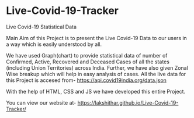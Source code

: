 # Live-Covid-19-Tracker
Live Covid-19 Statistical Data


Main Aim of this Project is to present the Live Covid-19 Data
to our users in a way which is easily understood by all.

We have used Graph(chart) to provide statistical data of number of Confirmed,
Active, Recovered and Deceased Cases of all the states (including
Union Territories) across India. Further, we have also given Zonal Wise 
breakup which will help in easy analysis of cases. All the live data for this 
Project is accesed from-
https://api.covid19india.org/data.json

With the help of HTML, CSS and JS we have developed this entire 
Project.


You can view our website at-
https://lakshithar.github.io/Live-Covid-19-Tracker/

